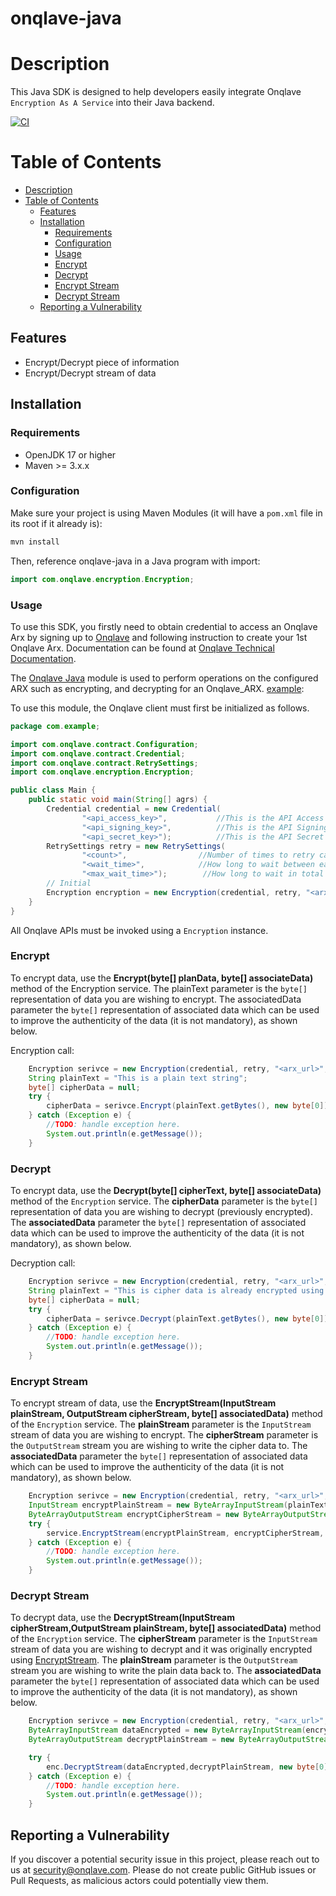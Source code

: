 # onqlave-java

# Description
This Java SDK is designed to help developers easily integrate Onqlave `Encryption As A Service` into their Java backend.

[![CI](https://img.shields.io/static/v1?label=CI&message=passing&color=green?style=plastic&logo=github)](https://github.com/onqlavelabs/onqlave-java/actions)
# Table of Contents
- [Description](#description)
- [Table of Contents](#table-of-contents)
    - [Features](#features)
    - [Installation](#installation)
        - [Requirements](#requirements)
        - [Configuration](#configuration)
        - [Usage](#usage)
        - [Encrypt](#encrypt)
        - [Decrypt](#decrypt)
        - [Encrypt Stream](#encrypt-stream)
        - [Decrypt Stream](#decrypt-stream)
    - [Reporting a Vulnerability](#reporting-a-vulnerability)

## Features

- Encrypt/Decrypt piece of information
- Encrypt/Decrypt stream of data

## Installation

### Requirements
- OpenJDK 17 or higher
- Maven >= 3.x.x

### Configuration
Make sure your project is using Maven Modules (it will have a `pom.xml` file in its root if it already is):

```java
mvn install
```
Then, reference onqlave-java in a Java program with import:
```java
import com.onqlave.encryption.Encryption;
```

### Usage

To use this SDK, you firstly need to obtain credential to access an Onqlave Arx by signing up to [Onqlave](https://onqlave.com) and following instruction to create your 1st Onqlave Arx. Documentation can be found at [Onqlave Technical Documentation](https://docs.onqlave.com).

The [Onqlave Java](https://github.com/onqlavelabs/onqlave-java) module is used to perform operations on the configured ARX such as encrypting, and decrypting for an Onqlave_ARX. [example](https://github.com/onqlavelabs/onqlave-java/src/main/java/com.onqlave/example):

To use this module, the Onqlave client must first be initialized as follows.

```java
package com.example;

import com.onqlave.contract.Configuration;
import com.onqlave.contract.Credential;
import com.onqlave.contract.RetrySettings;
import com.onqlave.encryption.Encryption;

public class Main {
    public static void main(String[] agrs) {
        Credential credential = new Credential(
                "<api_access_key>",           //This is the API Access Key returned of the API Key created during setup. Keep in a safe place.
                "<api_signing_key>",          //This is the API Signing Key retruned of the API Key created during setup. Keep in a safe place.
                "<api_secret_key>");          //This is the API Secret Key retruned of the API Key created during setup. Keep in a safe place.
        RetrySettings retry = new RetrySettings(
                "<count>",                //Number of times to retry calling server endpoints in case of connection issue
                "<wait_time>",            //How long to wait between each retry
                "<max_wait_time>");        //How long to wait in total for operation to finis
        // Initial
        Encryption encryption = new Encryption(credential, retry, "<arx_url>", true);
    }
}
```
All Onqlave APIs must be invoked using a `Encryption` instance.
### Encrypt
To encrypt data, use the **Encrypt(byte[] planData, byte[] associateData)** method of the Encryption service. The plainText parameter is the `byte[]` representation of data you are wishing to encrypt. The associatedData parameter the `byte[]` representation of associated data which can be used to improve the authenticity of the data (it is not mandatory), as shown below.

Encryption call:
```java
    Encryption serivce = new Encryption(credential, retry, "<arx_url>", true);
    String plainText = "This is a plain text string";
    byte[] cipherData = null;
    try {
        cipherData = serivce.Encrypt(plainText.getBytes(), new byte[0]);
    } catch (Exception e) {
        //TODO: handle exception here.
        System.out.println(e.getMessage());
    }
```
### Decrypt
To encrypt data, use the **Decrypt(byte[] cipherText, byte[] associateData)** method of the `Encryption` service. The **cipherData** parameter is the `byte[]` representation of data you are wishing to decrypt (previously encrypted). The **associatedData** parameter the `byte[]` representation of associated data which can be used to improve the authenticity of the data (it is not mandatory), as shown below.

Decryption call:
```java
    Encryption serivce = new Encryption(credential, retry, "<arx_url>", true);
    String plainText = "This is cipher data is already encrypted using `Encrypt` method";
    byte[] cipherData = null;
    try {
        cipherData = serivce.Decrypt(plainText.getBytes(), new byte[0]);
    } catch (Exception e) {
        //TODO: handle exception here.
        System.out.println(e.getMessage());
    }
```

### Encrypt Stream
To encrypt stream of data, use the **EncryptStream(InputStream plainStream, OutputStream cipherStream, byte[] associatedData)** method of the `Encryption` service. The **plainStream** parameter is the `InputStream` stream of data you are wishing to encrypt. The **cipherStream** parameter is the `OutputStream` stream you are wishing to write the cipher data to. The **associatedData** parameter the `byte[]` representation of associated data which can be used to improve the authenticity of the data (it is not mandatory), as shown below.
```java
    Encryption serivce = new Encryption(credential, retry, "<arx_url>", true);
    InputStream encryptPlainStream = new ByteArrayInputStream(plainText.getBytes());
    ByteArrayOutputStream encryptCipherStream = new ByteArrayOutputStream();
    try {
        service.EncryptStream(encryptPlainStream, encryptCipherStream, new byte[0]);
    } catch (Exception e) {
        //TODO: handle exception here.
        System.out.println(e.getMessage());
    }
```
### Decrypt Stream
To decrypt data, use the **DecryptStream(InputStream cipherStream,OutputStream plainStream, byte[] associatedData)** method of the `Encryption` service. The **cipherStream** parameter is the `InputStream` stream of data you are wishing to decrypt and it was originally encrypted using [EncryptStream](#encrypt-stream). The **plainStream** parameter is the `OutputStream` stream you are wishing to write the plain data back to. The **associatedData** parameter the `byte[]` representation of associated data which can be used to improve the authenticity of the data (it is not mandatory), as shown below.
```java
    Encryption serivce = new Encryption(credential, retry, "<arx_url>", true);
    ByteArrayInputStream dataEncrypted = new ByteArrayInputStream(encryptCipherStream.toByteArray());
    ByteArrayOutputStream decryptPlainStream = new ByteArrayOutputStream();

    try {
        enc.DecryptStream(dataEncrypted,decryptPlainStream, new byte[0]);
    } catch (Exception e) {
        //TODO: handle exception here.
        System.out.println(e.getMessage());
    }
```
## Reporting a Vulnerability
If you discover a potential security issue in this project, please reach out to us at security@onqlave.com. Please do not create public GitHub issues or Pull Requests, as malicious actors could potentially view them.




